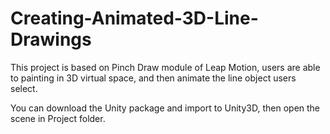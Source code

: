 # Creating-Animated-3D-Line-Drawings
This project is based on Pinch Draw module of Leap Motion, users are able to painting in 3D virtual space, and then animate the line object users select.  

You can download the Unity package and import to Unity3D, then open the scene in Project folder.
